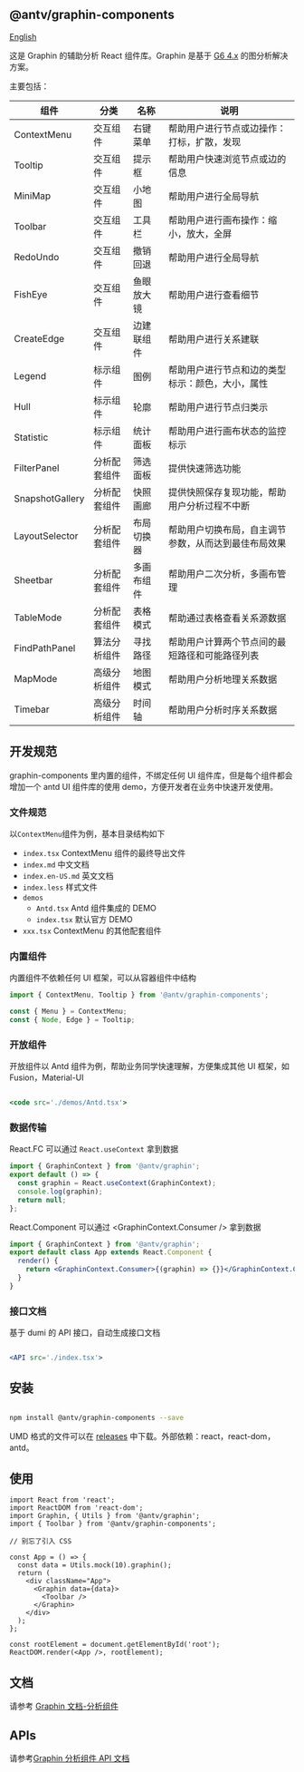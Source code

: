 ## @antv/graphin-components

[English](./README.md)

这是 Graphin 的辅助分析 React 组件库。Graphin 是基于 [G6 4.x](https://github.com/antvis/g6) 的图分析解决方案。

主要包括：

| 组件            | 分类         | 名称       | 说明                                                 |
| --------------- | ------------ | ---------- | ---------------------------------------------------- |
| ContextMenu     | 交互组件     | 右键菜单   | 帮助用户进行节点或边操作：打标，扩散，发现           |
| Tooltip         | 交互组件     | 提示框     | 帮助用户快速浏览节点或边的信息                       |
| MiniMap         | 交互组件     | 小地图     | 帮助用户进行全局导航                                 |
| Toolbar         | 交互组件     | 工具栏     | 帮助用户进行画布操作：缩小，放大，全屏               |
| RedoUndo        | 交互组件     | 撤销回退   | 帮助用户进行全局导航                                 |
| FishEye         | 交互组件     | 鱼眼放大镜 | 帮助用户进行查看细节                                 |
| CreateEdge      | 交互组件     | 边建联组件 | 帮助用户进行关系建联                                 |
| Legend          | 标示组件     | 图例       | 帮助用户进行节点和边的类型标示：颜色，大小，属性     |
| Hull            | 标示组件     | 轮廓       | 帮助用户进行节点归类示                               |
| Statistic       | 标示组件     | 统计面板   | 帮助用户进行画布状态的监控标示                       |
| FilterPanel     | 分析配套组件 | 筛选面板   | 提供快速筛选功能                                     |
| SnapshotGallery | 分析配套组件 | 快照画廊   | 提供快照保存复现功能，帮助用户分析过程不中断         |
| LayoutSelector  | 分析配套组件 | 布局切换器 | 帮助用户切换布局，自主调节参数，从而达到最佳布局效果 |
| Sheetbar        | 分析配套组件 | 多画布组件 | 帮助用户二次分析，多画布管理                         |
| TableMode       | 分析配套组件 | 表格模式   | 帮助通过表格查看关系源数据                           |
| FindPathPanel   | 算法分析组件 | 寻找路径   | 帮助用户计算两个节点间的最短路径和可能路径列表       |
| MapMode         | 高级分析组件 | 地图模式   | 帮助用户分析地理关系数据                             |
| Timebar         | 高级分析组件 | 时间轴     | 帮助用户分析时序关系数据                             |

## 开发规范

graphin-components 里内置的组件，不绑定任何 UI 组件库，但是每个组件都会增加一个 antd UI 组件库的使用 demo，方便开发者在业务中快速开发使用。

### 文件规范

以`ContextMenu`组件为例，基本目录结构如下

- `index.tsx` ContextMenu 组件的最终导出文件
- `index.md` 中文文档
- `index.en-US.md` 英文文档
- `index.less` 样式文件
- `demos`
  - `Antd.tsx` Antd 组件集成的 DEMO
  - `index.tsx` 默认官方 DEMO
- `xxx.tsx` ContextMenu 的其他配套组件

### 内置组件

内置组件不依赖任何 UI 框架，可以从容器组件中结构

```jsx | pure
import { ContextMenu, Tooltip } from '@antv/graphin-components';

const { Menu } = ContextMenu;
const { Node, Edge } = Tooltip;
```

### 开放组件

开放组件以 Antd 组件为例，帮助业务同学快速理解，方便集成其他 UI 框架，如 Fusion，Material-UI

```jsx | pure

<code src='./demos/Antd.tsx'>

```

### 数据传输

React.FC 可以通过 `React.useContext` 拿到数据

```jsx | pure
import { GraphinContext } from '@antv/graphin';
export default () => {
  const graphin = React.useContext(GraphinContext);
  console.log(graphin);
  return null;
};
```

React.Component 可以通过 <GraphinContext.Consumer /> 拿到数据

```jsx | pure
import { GraphinContext } from '@antv/graphin';
export default class App extends React.Component {
  render() {
    return <GraphinContext.Consumer>{(graphin) => {}}</GraphinContext.Consumer>;
  }
}
```

### 接口文档

基于 dumi 的 API 接口，自动生成接口文档

```jsx | pure

<API src='./index.tsx'>

```

## 安装

```bash

npm install @antv/graphin-components --save

```

UMD 格式的文件可以在 [releases](https://github.com/antvis/Graphin/releases) 中下载。外部依赖：react，react-dom，antd。

## 使用

```tsx
import React from 'react';
import ReactDOM from 'react-dom';
import Graphin, { Utils } from '@antv/graphin';
import { Toolbar } from '@antv/graphin-components';

// 别忘了引入 CSS

const App = () => {
  const data = Utils.mock(10).graphin();
  return (
    <div className="App">
      <Graphin data={data}>
        <Toolbar />
      </Graphin>
    </div>
  );
};

const rootElement = document.getElementById('root');
ReactDOM.render(<App />, rootElement);
```

## 文档

请参考 [Graphin 文档-分析组件](https://graphin.antv.vision/zh/docs/manual/main-concepts/components)

## APIs

请参考[Graphin 分析组件 API 文档](https://graphin.antv.vision/zh/docs/api/components)
